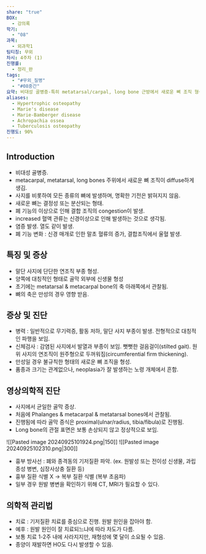 ```yaml
---
share: "true"
BOX:
  - 강의록
학기:
  - "08"
과목:
  - 외과학1
팀티칭: 무외
차시: 4주차 (1)
진행률:
  - 정리_완
tags:
  - "#무외_질병"
  - "#08중간"
요약: 비대성 골병증-특히 metatarsal/carpal, long bone 근방에서 새로운 뼈 조직 형성. 대칭적인 파행, 뻣뻣한 걸음, 발열, 무기력증, 활동 저하, 사지의 부종 발생. 기저질환 치료가 중요.
aliases:
  - Hypertrophic osteopathy
  - Marie's disease
  - Marie-Bamberger disease
  - Achropachia ossea
  - Tuberculosis osteopathy
진행도: 90%
---
```



## Introduction
- 비대성 골병증.
- metacarpal, metatarsal, long bones 주위에서 새로운 뼈 조직이 diffuse하게 생김.
- 사지를 비롯하여 모든 종류의 뼈에 발생하며, 명확한 기전은 밝혀지지 않음.
- 새로운 뼈는 결정성 또는 분산되는 형태.
- 폐 기능의 이상으로 인해 결합 조직의 congestion이 발생.
- increased 혈액 관류는 신경이상으로 인해 발생하는 것으로 생각됨.
- 염증 발생. 열도 같이 발생.
- 폐 기능 변화 : 신경 매개로 인한 말초 혈류의 증가, 결합조직에서 울혈 발생.


## 특징 및 증상

- 말단 사지에 단단한 연조직 부종 형성.
- 양쪽에 대칭적인 형태로 골막 외부에 신생물 형성
- 초기에는 metatarsal & metacarpal bone의 축 아래쪽에서 관찰됨.
- 뼈의 축은 만성의 경우 영향 받음.
## 증상 및 진단

- 병력 : 일반적으로 무기력증, 활동 저하, 말단 사지 부종이 발생. 전형적으로 대칭적인 파행을 보임.
- 신체검사 : 감염된 사지에서 발열과 부종이 보임. 뻣뻣한 걸음걸이(stilted gait). 원위 사지의 연조직이 원주형으로 두꺼워짐(circumferential firm thickening).
- 만성일 경우 불규칙한 형태의 새로운 뼈 조직을 형성.
- 품종과 크기는 관계없으나, neoplasia가 잘 발생하는 노령 개체에서 흔함.

## 영상의학적 진단
- 사지에서 균일한 골막 증상. 
- 처음에 Phalanges & metacarpal & metatarsal bones에서 관찰됨.
- 진행됨에 따라 골막 증식은 proximal(ulnar/radius, tibia/fibula)로 진행됨.
- Long bone의 관절 표면은 보통 손상되지 않고 정상적으로 보임.

![[Pasted image 20240925101924.png|150]]
![[Pasted image 20240925102310.png|300]]

- 흉부 방사선 : 폐와 종격동의 기저질환 파악. (ex. 원발성 또는 전이성 신생물, 과립종성 병변, 심장사상충 질환 등)
- 흉부 질환 식별 X → 복부 질환 식별 (복부 초음파)
- 일부 경우 원발 병변을 확인하기 위해 CT, MRI가 필요할 수 있다.
## 의학적 관리법

- 치료 : 기저질환 치료를 중심으로 진행. 원발 원인을 잡아야 함. 
- 예후 : 원발 원인이 잘 치료되느냐에 따라 차도가 다름. 
- 보통 치료 1-2주 내에 사라지지만, 재형성에 몇 달이 소요될 수 있음.
- 종양이 재발하면 HO도 다시 발생할 수 있음.